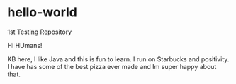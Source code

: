# hello-world
1st Testing Repository

Hi HUmans!

KB here, I like Java and this is fun to learn. I run on Starbucks and positivity. I have has some of the best pizza ever made and Im super happy about that. 
